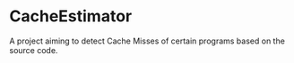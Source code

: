 # CacheEstimator

A project aiming to detect Cache Misses of certain programs based on the source code.
